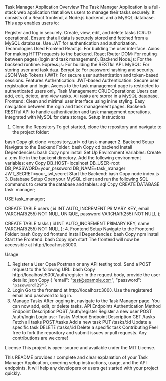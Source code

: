 Task Manager Application
Overview
The Task Manager Application is a full-stack web application that allows users to manage their tasks securely. It consists of a React frontend, a Node.js backend, and a MySQL database. This app enables users to:

Register and log in securely.
Create, view, edit, and delete tasks (CRUD operations).
Ensure that all data is securely stored and fetched from a MySQL database.
Use JWT for authentication and authorization.
Technologies Used
Frontend
React.js: For building the user interface.
Axios: For making HTTP requests to the backend.
React Router DOM: For routing between pages (login and task management).
Backend
Node.js: For the backend runtime.
Express.js: For building the RESTful API.
MySQL: For storing user and task data.
Bcrypt.js: For password hashing and security.
JSON Web Tokens (JWT): For secure user authentication and token-based sessions.
Features
Authentication:
JWT-based Authentication: Secure user registration and login.
Access to the task management page is restricted to authenticated users only.
Task Management:
CRUD Operations: Users can add, edit, delete, and view tasks.
All tasks are stored in a MySQL database.
Frontend:
Clean and minimal user interface using inline styling.
Easy navigation between the login and task management pages.
Backend:
RESTful API to handle authentication and task management operations.
Integrated with MySQL for data storage.
Setup Instructions
1. Clone the Repository
To get started, clone the repository and navigate to the project folder:

bash
Copy
git clone <repository_url>
cd task-manager
2. Backend Setup
Navigate to the Backend Folder:
bash
Copy
cd backend
Install Dependencies:
bash
Copy
npm install
Set Up Environment Variables:
Create a .env file in the backend directory.
Add the following environment variables:
env
Copy
DB_HOST=localhost
DB_USER=root
DB_PASSWORD=your_password
DB_NAME=task_manager
JWT_SECRET=your_jwt_secret
Start the Backend:
bash
Copy
node index.js
3. Database Setup
Open your MySQL client and run the following SQL commands to create the database and tables:
sql
Copy
CREATE DATABASE task_manager;

USE task_manager;

CREATE TABLE users (
    id INT AUTO_INCREMENT PRIMARY KEY,
    email VARCHAR(255) NOT NULL UNIQUE,
    password VARCHAR(255) NOT NULL
);

CREATE TABLE tasks (
    id INT AUTO_INCREMENT PRIMARY KEY,
    name VARCHAR(255) NOT NULL
);
4. Frontend Setup
Navigate to the Frontend Folder:
bash
Copy
cd frontend
Install Dependencies:
bash
Copy
npm install
Start the Frontend:
bash
Copy
npm start
The frontend will now be accessible at http://localhost:3000.

Usage
1. Register a User
Open Postman or any API testing tool.
Send a POST request to the following URL:
bash
Copy
http://localhost:5000/auth/register
In the request body, provide the user details:
json
Copy
{
    "email": "test@example.com",
    "password": "password123"
}
2. Login
Go to the frontend at http://localhost:3000.
Use the registered email and password to log in.
3. Manage Tasks
After logging in, navigate to the Task Manager page.
You can now add, edit, or delete tasks.
API Endpoints
Authentication
Method	Endpoint	Description
POST	/auth/register	Register a new user
POST	/auth/login	Login user
Tasks
Method	Endpoint	Description
GET	/tasks	Fetch all tasks
POST	/tasks	Add a new task
PUT	/tasks/:id	Update a specific task
DELETE	/tasks/:id	Delete a specific task
Contributing
Feel free to fork the repository and submit issues or pull requests. Any contributions are welcome!

License
This project is open-source and available under the MIT License.

This README provides a complete and clear explanation of your Task Manager Application, covering setup instructions, usage, and the API endpoints. It will help any developers or users get started with your project quickly.
